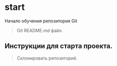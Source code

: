 # start
Начало обучения репозитория Git
>Git README.md файл.
## Инструкции для старта проекта.
>Склонировать репозиторий.